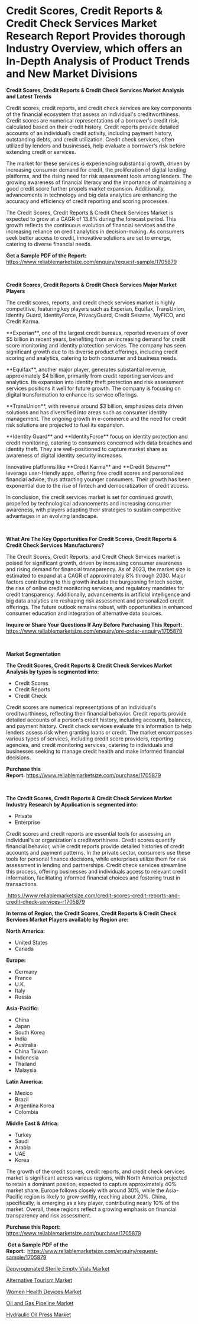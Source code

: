 <p><h1>Credit Scores, Credit Reports & Credit Check Services Market Research Report Provides thorough Industry Overview, which offers an In-Depth Analysis of Product Trends and New Market Divisions</h1></p><p><strong>Credit Scores, Credit Reports & Credit Check Services Market Analysis and Latest Trends</strong></p>
<p><p>Credit scores, credit reports, and credit check services are key components of the financial ecosystem that assess an individual's creditworthiness. Credit scores are numerical representations of a borrower's credit risk, calculated based on their credit history. Credit reports provide detailed accounts of an individual’s credit activity, including payment history, outstanding debts, and credit utilization. Credit check services, often utilized by lenders and businesses, help evaluate a borrower’s risk before extending credit or services.</p><p>The market for these services is experiencing substantial growth, driven by increasing consumer demand for credit, the proliferation of digital lending platforms, and the rising need for risk assessment tools among lenders. The growing awareness of financial literacy and the importance of maintaining a good credit score further propels market expansion. Additionally, advancements in technology and big data analytics are enhancing the accuracy and efficiency of credit reporting and scoring processes.</p><p>The Credit Scores, Credit Reports & Credit Check Services Market is expected to grow at a CAGR of 13.8% during the forecast period. This growth reflects the continuous evolution of financial services and the increasing reliance on credit analytics in decision-making. As consumers seek better access to credit, innovative solutions are set to emerge, catering to diverse financial needs.</p></p>
<p><strong>Get a Sample PDF of the Report:&nbsp;</strong> <a href="https://www.reliablemarketsize.com/enquiry/request-sample/1705879?utm_campaign=1413&utm_medium=2&utm_source=Github&utm_content=ia&utm_term=21102024&utm_id=credit-scores-credit-reports-credit-check-services">https://www.reliablemarketsize.com/enquiry/request-sample/1705879</a></p>
<p>&nbsp;</p>
<p><strong>Credit Scores, Credit Reports & Credit Check Services Major Market Players</strong></p>
<p><p>The credit scores, reports, and credit check services market is highly competitive, featuring key players such as Experian, Equifax, TransUnion, Identity Guard, IdentityForce, PrivacyGuard, Credit Sesame, MyFICO, and Credit Karma. </p><p>**Experian**, one of the largest credit bureaus, reported revenues of over $5 billion in recent years, benefiting from an increasing demand for credit score monitoring and identity protection services. The company has seen significant growth due to its diverse product offerings, including credit scoring and analytics, catering to both consumer and business needs.</p><p>**Equifax**, another major player, generates substantial revenue, approximately $4 billion, primarily from credit reporting services and analytics. Its expansion into identity theft protection and risk assessment services positions it well for future growth. The company is focusing on digital transformation to enhance its service offerings.</p><p>**TransUnion**, with revenue around $3 billion, emphasizes data driven solutions and has diversified into areas such as consumer identity management. The ongoing growth in e-commerce and the need for credit risk solutions are projected to fuel its expansion.</p><p>**Identity Guard** and **IdentityForce** focus on identity protection and credit monitoring, catering to consumers concerned with data breaches and identity theft. They are well-positioned to capture market share as awareness of digital identity security increases.</p><p>Innovative platforms like **Credit Karma** and **Credit Sesame** leverage user-friendly apps, offering free credit scores and personalized financial advice, thus attracting younger consumers. Their growth has been exponential due to the rise of fintech and democratization of credit access.</p><p>In conclusion, the credit services market is set for continued growth, propelled by technological advancements and increasing consumer awareness, with players adapting their strategies to sustain competitive advantages in an evolving landscape.</p></p>
<p>&nbsp;</p>
<p><strong>What Are The Key Opportunities For Credit Scores, Credit Reports & Credit Check Services Manufacturers?</strong></p>
<p><p>The Credit Scores, Credit Reports, and Credit Check Services market is poised for significant growth, driven by increasing consumer awareness and rising demand for financial transparency. As of 2023, the market size is estimated to expand at a CAGR of approximately 8% through 2030. Major factors contributing to this growth include the burgeoning fintech sector, the rise of online credit monitoring services, and regulatory mandates for credit transparency. Additionally, advancements in artificial intelligence and big data analytics are reshaping risk assessment and personalized credit offerings. The future outlook remains robust, with opportunities in enhanced consumer education and integration of alternative data sources.</p></p>
<p><strong>Inquire or Share Your Questions If Any Before Purchasing This Report:</strong> <a href="https://www.reliablemarketsize.com/enquiry/pre-order-enquiry/1705879?utm_campaign=1413&utm_medium=2&utm_source=Github&utm_content=ia&utm_term=21102024&utm_id=credit-scores-credit-reports-credit-check-services">https://www.reliablemarketsize.com/enquiry/pre-order-enquiry/1705879</a></p>
<p>&nbsp;</p>
<p><strong>Market Segmentation</strong></p>
<p><strong>The Credit Scores, Credit Reports & Credit Check Services Market Analysis by types is segmented into:</strong></p>
<p><ul><li>Credit Scores</li><li>Credit Reports</li><li>Credit Check</li></ul></p>
<p><p>Credit scores are numerical representations of an individual's creditworthiness, reflecting their financial behavior. Credit reports provide detailed accounts of a person's credit history, including accounts, balances, and payment history. Credit check services evaluate this information to help lenders assess risk when granting loans or credit. The market encompasses various types of services, including credit score providers, reporting agencies, and credit monitoring services, catering to individuals and businesses seeking to manage credit health and make informed financial decisions.</p></p>
<p><strong>Purchase this Report:&nbsp;</strong><a href="https://www.reliablemarketsize.com/purchase/1705879?utm_campaign=1413&utm_medium=2&utm_source=Github&utm_content=ia&utm_term=21102024&utm_id=credit-scores-credit-reports-credit-check-services">https://www.reliablemarketsize.com/purchase/1705879</a></p>
<p>&nbsp;</p>
<p><strong>The Credit Scores, Credit Reports & Credit Check Services Market Industry Research by Application is segmented into:</strong></p>
<p><ul><li>Private</li><li>Enterprise</li></ul></p>
<p><p>Credit scores and credit reports are essential tools for assessing an individual's or organization's creditworthiness. Credit scores quantify financial behavior, while credit reports provide detailed histories of credit accounts and payment patterns. In the private sector, consumers use these tools for personal finance decisions, while enterprises utilize them for risk assessment in lending and partnerships. Credit check services streamline this process, offering businesses and individuals access to relevant credit information, facilitating informed financial choices and fostering trust in transactions.</p></p>
<p><a href="https://www.reliablemarketsize.com/credit-scores-credit-reports-and-credit-check-services-r1705879?utm_campaign=1413&utm_medium=2&utm_source=Github&utm_content=ia&utm_term=21102024&utm_id=credit-scores-credit-reports-credit-check-services">&nbsp;https://www.reliablemarketsize.com/credit-scores-credit-reports-and-credit-check-services-r1705879</a></p>
<p><strong>In terms of Region, the Credit Scores, Credit Reports & Credit Check Services Market Players available by Region are:</strong></p>
<p>
    <p> <strong> North America: </strong>
        <ul>
            <li>United States</li>
            <li>Canada</li>
        </ul>
        </p> 
    <p> <strong> Europe: </strong>
        <ul>
            <li>Germany</li>
            <li>France</li>
            <li>U.K.</li>
            <li>Italy</li>
            <li>Russia</li>
        </ul>
        </p> 
    <p> <strong> Asia-Pacific: </strong>
        <ul>
            <li>China</li>
            <li>Japan</li>
            <li>South Korea</li>
            <li>India</li>
            <li>Australia</li>
            <li>China Taiwan</li>
            <li>Indonesia</li>
            <li>Thailand</li>
            <li>Malaysia</li>
        </ul>
        </p> 
    <p> <strong> Latin America: </strong>
        <ul>
            <li>Mexico</li>
            <li>Brazil</li>
            <li>Argentina Korea</li>
            <li>Colombia</li>
        </ul>
        </p> 
    <p> <strong> Middle East & Africa: </strong>
        <ul>
            <li>Turkey</li>
            <li>Saudi</li>
            <li>Arabia</li>
            <li>UAE</li>
            <li>Korea</li>
        </ul>
    </p>
    </p>
<p><p>The growth of the credit scores, credit reports, and credit check services market is significant across various regions, with North America projected to retain a dominant position, expected to capture approximately 40% market share. Europe follows closely with around 30%, while the Asia-Pacific region is likely to grow swiftly, reaching about 20%. China, specifically, is emerging as a key player, contributing nearly 10% of the market. Overall, these regions reflect a growing emphasis on financial transparency and risk assessment.</p></p>
<p><strong>Purchase this Report: </strong><a href="https://www.reliablemarketsize.com/purchase/1705879?utm_campaign=1413&utm_medium=2&utm_source=Github&utm_content=ia&utm_term=21102024&utm_id=credit-scores-credit-reports-credit-check-services">https://www.reliablemarketsize.com/purchase/1705879</a></p>
<p>&nbsp;<strong>Get a Sample PDF of the Report:&nbsp;&nbsp;</strong><a href="https://www.reliablemarketsize.com/enquiry/request-sample/1705879?utm_campaign=1413&utm_medium=2&utm_source=Github&utm_content=ia&utm_term=21102024&utm_id=credit-scores-credit-reports-credit-check-services">https://www.reliablemarketsize.com/enquiry/request-sample/1705879</a></p>
<p><strong></strong></p>
<p><p><a href="https://www.linkedin.com/pulse/depyrogenated-sterile-empty-vials-market-emerging-trends-future-worge?utm_campaign=1413&utm_medium=2&utm_source=Github&utm_content=ia&utm_term=21102024&utm_id=credit-scores-credit-reports-credit-check-services">Depyrogenated Sterile Empty Vials Market</a></p><p><a href="https://github.com/chantekestenmo/Market-Research-Report-List-1/blob/main/alternative-tourism-market.md?utm_campaign=1413&utm_medium=2&utm_source=Github&utm_content=ia&utm_term=21102024&utm_id=credit-scores-credit-reports-credit-check-services">Alternative Tourism Market</a></p><p><a href="https://www.linkedin.com/pulse/women-health-devices-market-dynamics-application-types-emerging-a2rie?utm_campaign=1413&utm_medium=2&utm_source=Github&utm_content=ia&utm_term=21102024&utm_id=credit-scores-credit-reports-credit-check-services">Women Health Devices Market</a></p><p><a href="https://issuu.com/reportprime-2/docs/oil-and-gas-pipeline-market-size-20_5cc51d887f73af?utm_campaign=1413&utm_medium=2&utm_source=Github&utm_content=ia&utm_term=21102024&utm_id=credit-scores-credit-reports-credit-check-services">Oil and Gas Pipeline Market</a></p><p><a href="https://issuu.com/reportprime-2/docs/hydraulic-oil-press-market-size-203_346031249797cf?utm_campaign=1413&utm_medium=2&utm_source=Github&utm_content=ia&utm_term=21102024&utm_id=credit-scores-credit-reports-credit-check-services">Hydraulic Oil Press Market</a></p></p>